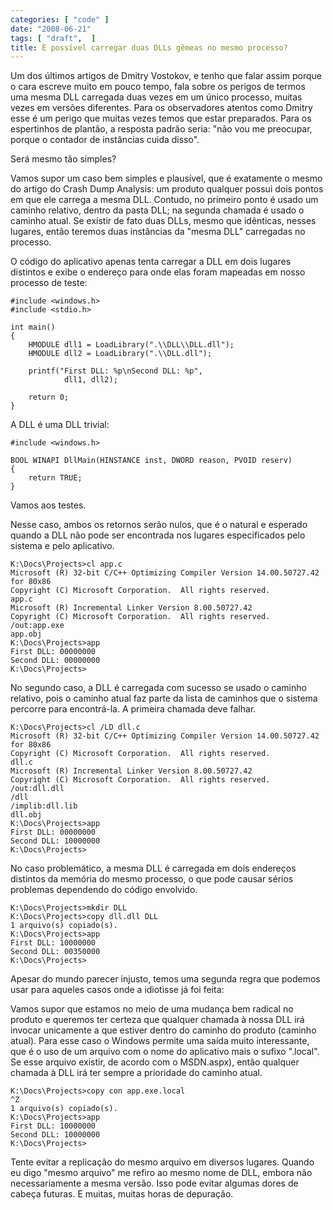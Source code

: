 ```yaml
---
categories: [ "code" ]
date: "2008-06-21"
tags: [ "draft",  ]
title: É possível carregar duas DLLs gêmeas no mesmo processo?
---
```

Um dos últimos artigos de Dmitry Vostokov, e tenho que falar assim porque o cara escreve muito em pouco tempo, fala sobre os perigos de termos uma mesma DLL carregada duas vezes em um único processo, muitas vezes em versões diferentes. Para os observadores atentos como Dmitry esse é um perigo que muitas vezes temos que estar preparados. Para os espertinhos de plantão, a resposta padrão seria: "não vou me preocupar, porque o contador de instâncias cuida disso".

Será mesmo tão simples?


Vamos supor um caso bem simples e plausível, que é exatamente o mesmo do artigo do Crash Dump Analysis: um produto qualquer possui dois pontos em que ele carrega a mesma DLL. Contudo, no primeiro ponto é usado um caminho relativo, dentro da pasta DLL; na segunda chamada é usado o caminho atual. Se existir de fato duas DLLs, mesmo que idênticas, nesses lugares, então teremos duas instâncias da "mesma DLL" carregadas no processo.

O código do aplicativo apenas tenta carregar a DLL em dois lugares distintos e exibe o endereço para onde elas foram mapeadas em nosso processo de teste:

    #include <windows.h>
    #include <stdio.h>
    
    int main()
    {
    	HMODULE dll1 = LoadLibrary(".\\DLL\\DLL.dll");
    	HMODULE dll2 = LoadLibrary(".\\DLL.dll");
    
    	printf("First DLL: %p\nSecond DLL: %p",
    			dll1, dll2);
    
    	return 0;
    }
    

A DLL é uma DLL trivial:

    #include <windows.h>
    
    BOOL WINAPI DllMain(HINSTANCE inst, DWORD reason, PVOID reserv)
    {
    	return TRUE;
    }

Vamos aos testes.


Nesse caso, ambos os retornos serão nulos, que é o natural e esperado quando a DLL não pode ser encontrada nos lugares especificados pelo sistema e pelo aplicativo.

    
    K:\Docs\Projects>cl app.c
    Microsoft (R) 32-bit C/C++ Optimizing Compiler Version 14.00.50727.42 for 80x86
    Copyright (C) Microsoft Corporation.  All rights reserved.
    app.c
    Microsoft (R) Incremental Linker Version 8.00.50727.42
    Copyright (C) Microsoft Corporation.  All rights reserved.
    /out:app.exe
    app.obj
    K:\Docs\Projects>app
    First DLL: 00000000
    Second DLL: 00000000
    K:\Docs\Projects>


No segundo caso, a DLL é carregada com sucesso se usado o caminho relativo, pois o caminho atual faz parte da lista de caminhos que o sistema percorre para encontrá-la. A primeira chamada deve falhar.

    
    K:\Docs\Projects>cl /LD dll.c
    Microsoft (R) 32-bit C/C++ Optimizing Compiler Version 14.00.50727.42 for 80x86
    Copyright (C) Microsoft Corporation.  All rights reserved.
    dll.c
    Microsoft (R) Incremental Linker Version 8.00.50727.42
    Copyright (C) Microsoft Corporation.  All rights reserved.
    /out:dll.dll
    /dll
    /implib:dll.lib
    dll.obj
    K:\Docs\Projects>app
    First DLL: 00000000
    Second DLL: 10000000
    K:\Docs\Projects>


No caso problemático, a mesma DLL é carregada em dois endereços distintos da memória do mesmo processo, o que pode causar sérios problemas dependendo do código envolvido.

    
    K:\Docs\Projects>mkdir DLL
    K:\Docs\Projects>copy dll.dll DLL
    1 arquivo(s) copiado(s).
    K:\Docs\Projects>app
    First DLL: 10000000
    Second DLL: 00350000
    K:\Docs\Projects>

Apesar do mundo parecer injusto, temos uma segunda regra que podemos usar para aqueles casos onde a idiotisse já foi feita:


Vamos supor que estamos no meio de uma mudança bem radical no produto e queremos ter certeza que qualquer chamada à nossa DLL irá invocar unicamente a que estiver dentro do caminho do produto (caminho atual). Para esse caso o Windows permite uma saída muito interessante, que é o uso de um arquivo com o nome do aplicativo mais o sufixo ".local". Se esse arquivo existir, de acordo com o MSDN.aspx), então qualquer chamada à DLL irá ter sempre a prioridade do caminho atual.

    
    K:\Docs\Projects>copy con app.exe.local
    ^Z
    1 arquivo(s) copiado(s).
    K:\Docs\Projects>app
    First DLL: 10000000
    Second DLL: 10000000
    K:\Docs\Projects>


Tente evitar a replicação do mesmo arquivo em diversos lugares. Quando eu digo "mesmo arquivo" me refiro ao mesmo nome de DLL, embora não necessariamente a mesma versão. Isso pode evitar algumas dores de cabeça futuras. E muitas, muitas horas de depuração.
